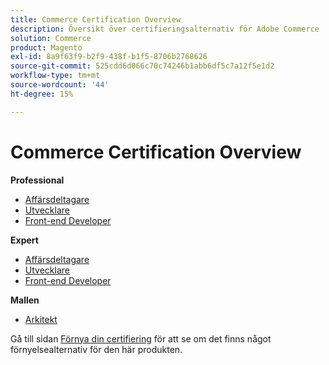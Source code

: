 ```yaml
---
title: Commerce Certification Overview
description: Översikt över certifieringsalternativ för Adobe Commerce
solution: Commerce
product: Magento
exl-id: 8a9f63f9-b2f9-438f-b1f5-8706b2768626
source-git-commit: 525cdd6d066c70c74246b1abb6df5c7a12f5e1d2
workflow-type: tm+mt
source-wordcount: '44'
ht-degree: 15%

---
```


# Commerce Certification Overview

**Professional**

* [Affärsdeltagare](/help/certifications/ac/ac-p-business.md) <!--AD0-E712-->
* [Utvecklare](/help/certifications/ac/ac-p-developer.md) <!--AD0-E717-->
* [Front-end Developer](/help/certifications/ac/ac-p-fedeveloper0623.md) <!--AD0-E721-->

**Expert**

* [Affärsdeltagare](/help/certifications/ac/ac-e-business.md) <!--AD0-E708-->
* [Utvecklare](/help/certifications/ac/ac-e-developer.md) <!--AD0-E716-->
* [Front-end Developer](/help/certifications/ac/ac-e-fedeveloper0623.md) <!--AD0-E720-->

**Mallen**

* [Arkitekt](/help/certifications/ac/ac-m-architect.md) <!--AD0-E718-->

Gå till sidan [Förnya din certifiering](/help/certifications/renew.md) för att se om det finns något förnyelsealternativ för den här produkten.
